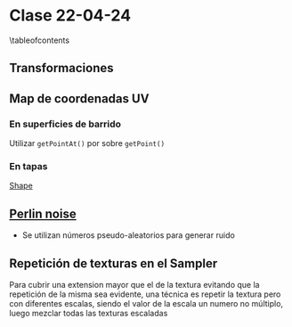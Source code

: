 # Clase 22-04-24 

\tableofcontents

## Transformaciones

## Map de coordenadas UV

### En superficies de barrido

Utilizar `getPointAt()` por sobre `getPoint()`

### En tapas

[Shape](https://threejs.org/docs/index.html?q=shape#api/en/extras/core/Shape)

## [Perlin noise](https://es.wikipedia.org/wiki/Ruido_Perlin)

* Se utilizan números pseudo-aleatorios para generar ruido

## Repetición de texturas en el Sampler

Para cubrir una extension mayor que el de la textura evitando que la repetición
de la misma sea evidente, una técnica es repetir la textura pero con diferentes
escalas, siendo el valor de la escala un numero no múltiplo, luego mezclar todas
las texturas escaladas

